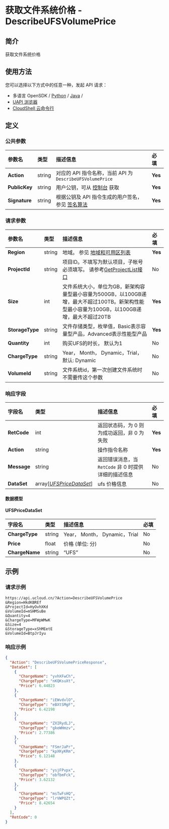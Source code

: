 # 获取文件系统价格 - DescribeUFSVolumePrice

## 简介

获取文件系统价格






## 使用方法

您可以选择以下方式中的任意一种，发起 API 请求：
- 多语言 OpenSDK / [Python](https://github.com/ucloud/ucloud-sdk-python3) / [Java](https://github.com/ucloud/ucloud-sdk-java) /
- [UAPI 浏览器](https://console.ucloud.cn/uapi/detail?id=DescribeUFSVolumePrice)
- [CloudShell 云命令行](https://shell.ucloud.cn/)


## 定义

### 公共参数

| 参数名 | 类型 | 描述信息 | 必填 |
|:---|:---|:---|:---|
| **Action**     | string  | 对应的 API 指令名称，当前 API 为 `DescribeUFSVolumePrice`                        | **Yes** |
| **PublicKey**  | string  | 用户公钥，可从 [控制台](https://console.ucloud.cn/uapi/apikey) 获取                                             | **Yes** |
| **Signature**  | string  | 根据公钥及 API 指令生成的用户签名，参见 [签名算法](api/summary/signature.md)  | **Yes** |

### 请求参数

| 参数名 | 类型 | 描述信息 | 必填 |
|:---|:---|:---|:---|
| **Region** | string | 地域。 参见 [地域和可用区列表](https://docs.ucloud.cn/api/summary/regionlist) |**Yes**|
| **ProjectId** | string | 项目ID。不填写为默认项目，子帐号必须填写。 请参考[GetProjectList接口](https://docs.ucloud.cn/api/summary/get_project_list) |No|
| **Size** | int | 文件系统大小，单位为GB，新架构容量型最小容量为500GB，以100GB递增，最大不超过100TB。新架构性能型最小容量为100GB，以100GB递增，最大不超过20TB |**Yes**|
| **StorageType** | string | 文件存储类型，枚举值，Basic表示容量型产品，Advanced表示性能型产品 |**Yes**|
| **Quantity** | int | 购买UFS的时长， 默认为1 |No|
| **ChargeType** | string | Year， Month， Dynamic，Trial，默认: Dynamic |No|
| **VolumeId** | string | 文件系统id，第一次创建文件系统时不需要传这个参数 |No|

### 响应字段

| 字段名 | 类型 | 描述信息 | 必填 |
|:---|:---|:---|:---|
| **RetCode** | int | 返回状态码，为 0 则为成功返回，非 0 为失败 |**Yes**|
| **Action** | string | 操作指令名称 |**Yes**|
| **Message** | string | 返回错误消息，当 `RetCode` 非 0 时提供详细的描述信息 |No|
| **DataSet** | array[[*UFSPriceDataSet*](#UFSPriceDataSet)] | ufs 价格信息 |No|

#### 数据模型


#### UFSPriceDataSet

| 字段名 | 类型 | 描述信息 | 必填 |
|:---|:---|:---|:---|
| **ChargeType** | string | Year， Month， Dynamic，Trial |No|
| **Price** | float | 价格 (单位: 分) |No|
| **ChargeName** | string | “UFS” |No|

## 示例

### 请求示例
    
```
https://api.ucloud.cn/?Action=DescribeUFSVolumePrice
&Region=HkdKBREf
&ProjectId=HyOvhXKd
&VolumeId=mSHMSuBe
&Quantity=4
&ChargeType=MFWpWMwK
&Size=4
&StorageType=xShMEetE
&VolumeId=BtpJrIyu
```

### 响应示例
    
```json
{
  "Action": "DescribeUFSVolumePriceResponse",
  "DataSet": [
    {
      "ChargeName": "yvhXFwCh",
      "ChargeType": "nKQKsuXt",
      "Price": 6.44823
    },
    {
      "ChargeName": "iEWvdvlO",
      "ChargeType": "eBXtSMgF",
      "Price": 6.42198
    },
    {
      "ChargeName": "ZXIRydLJ",
      "ChargeType": "gkeWHmzv",
      "Price": 2.77386
    },
    {
      "ChargeName": "FSmrJaPr",
      "ChargeType": "kpXKyKRm",
      "Price": 6.12148
    },
    {
      "ChargeName": "ysjFPvpx",
      "ChargeType": "obfbmFck",
      "Price": 3.62132
    },
    {
      "ChargeName": "msTwFsHQ",
      "ChargeType": "lrVWPQZt",
      "Price": 8.42654
    }
  ],
  "RetCode": 0
}
```





